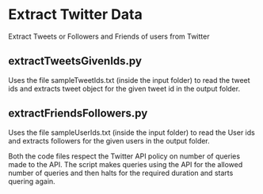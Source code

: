# Extract Twitter Data
Extract Tweets or Followers and Friends of users from Twitter

## extractTweetsGivenIds.py 
Uses the file sampleTweetIds.txt (inside the input folder) to read the tweet ids and extracts tweet object for the given tweet id in the output folder.


## extractFriendsFollowers.py 
Uses the file sampleUserIds.txt (inside the input folder) to read the User ids and extracts followers for the given users in the output folder.

Both the code files respect the Twitter API policy on number of queries made to the API.
The script makes queries using the API for the allowed number of queries and then halts for the required duration and starts quering again. 
